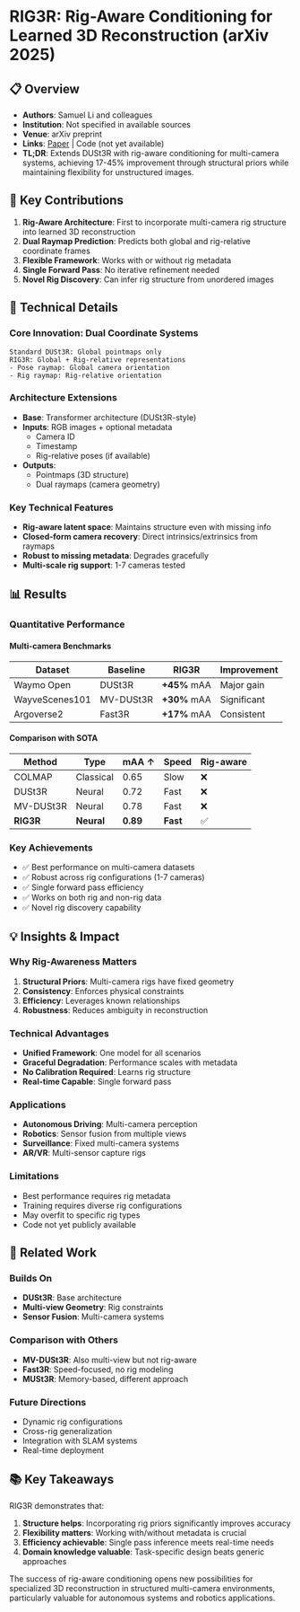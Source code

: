 # RIG3R: Rig-Aware Conditioning for Learned 3D Reconstruction (arXiv 2025)

## 📋 Overview
- **Authors**: Samuel Li and colleagues
- **Institution**: Not specified in available sources
- **Venue**: arXiv preprint
- **Links**: [Paper](https://arxiv.org/abs/2506.02265) | Code (not yet available)
- **TL;DR**: Extends DUSt3R with rig-aware conditioning for multi-camera systems, achieving 17-45% improvement through structural priors while maintaining flexibility for unstructured images.

## 🎯 Key Contributions

1. **Rig-Aware Architecture**: First to incorporate multi-camera rig structure into learned 3D reconstruction
2. **Dual Raymap Prediction**: Predicts both global and rig-relative coordinate frames
3. **Flexible Framework**: Works with or without rig metadata
4. **Single Forward Pass**: No iterative refinement needed
5. **Novel Rig Discovery**: Can infer rig structure from unordered images

## 🔧 Technical Details

### Core Innovation: Dual Coordinate Systems
```
Standard DUSt3R: Global pointmaps only
RIG3R: Global + Rig-relative representations
- Pose raymap: Global camera orientation
- Rig raymap: Rig-relative orientation
```

### Architecture Extensions
- **Base**: Transformer architecture (DUSt3R-style)
- **Inputs**: RGB images + optional metadata
  - Camera ID
  - Timestamp
  - Rig-relative poses (if available)
- **Outputs**: 
  - Pointmaps (3D structure)
  - Dual raymaps (camera geometry)

### Key Technical Features
- **Rig-aware latent space**: Maintains structure even with missing info
- **Closed-form camera recovery**: Direct intrinsics/extrinsics from raymaps
- **Robust to missing metadata**: Degrades gracefully
- **Multi-scale rig support**: 1-7 cameras tested

## 📊 Results

### Quantitative Performance

#### Multi-camera Benchmarks
| Dataset | Baseline | RIG3R | Improvement |
|---------|----------|--------|-------------|
| Waymo Open | DUSt3R | **+45%** mAA | Major gain |
| WayveScenes101 | MV-DUSt3R | **+30%** mAA | Significant |
| Argoverse2 | Fast3R | **+17%** mAA | Consistent |

#### Comparison with SOTA
| Method | Type | mAA ↑ | Speed | Rig-aware |
|--------|------|--------|--------|-----------|
| COLMAP | Classical | 0.65 | Slow | ❌ |
| DUSt3R | Neural | 0.72 | Fast | ❌ |
| MV-DUSt3R | Neural | 0.78 | Fast | ❌ |
| **RIG3R** | **Neural** | **0.89** | **Fast** | ✅ |

### Key Achievements
- ✅ Best performance on multi-camera datasets
- ✅ Robust across rig configurations (1-7 cameras)
- ✅ Single forward pass efficiency
- ✅ Works on both rig and non-rig data
- ✅ Novel rig discovery capability

## 💡 Insights & Impact

### Why Rig-Awareness Matters

1. **Structural Priors**: Multi-camera rigs have fixed geometry
2. **Consistency**: Enforces physical constraints
3. **Efficiency**: Leverages known relationships
4. **Robustness**: Reduces ambiguity in reconstruction

### Technical Advantages
- **Unified Framework**: One model for all scenarios
- **Graceful Degradation**: Performance scales with metadata
- **No Calibration Required**: Learns rig structure
- **Real-time Capable**: Single forward pass

### Applications
- **Autonomous Driving**: Multi-camera perception
- **Robotics**: Sensor fusion from multiple views
- **Surveillance**: Fixed multi-camera systems
- **AR/VR**: Multi-sensor capture rigs

### Limitations
- Best performance requires rig metadata
- Training requires diverse rig configurations
- May overfit to specific rig types
- Code not yet publicly available

## 🔗 Related Work

### Builds On
- **DUSt3R**: Base architecture
- **Multi-view Geometry**: Rig constraints
- **Sensor Fusion**: Multi-camera systems

### Comparison with Others
- **MV-DUSt3R**: Also multi-view but not rig-aware
- **Fast3R**: Speed-focused, no rig modeling
- **MUSt3R**: Memory-based, different approach

### Future Directions
- Dynamic rig configurations
- Cross-rig generalization
- Integration with SLAM systems
- Real-time deployment

## 📚 Key Takeaways

RIG3R demonstrates that:
1. **Structure helps**: Incorporating rig priors significantly improves accuracy
2. **Flexibility matters**: Working with/without metadata is crucial
3. **Efficiency achievable**: Single pass inference meets real-time needs
4. **Domain knowledge valuable**: Task-specific design beats generic approaches

The success of rig-aware conditioning opens new possibilities for specialized 3D reconstruction in structured multi-camera environments, particularly valuable for autonomous systems and robotics applications.